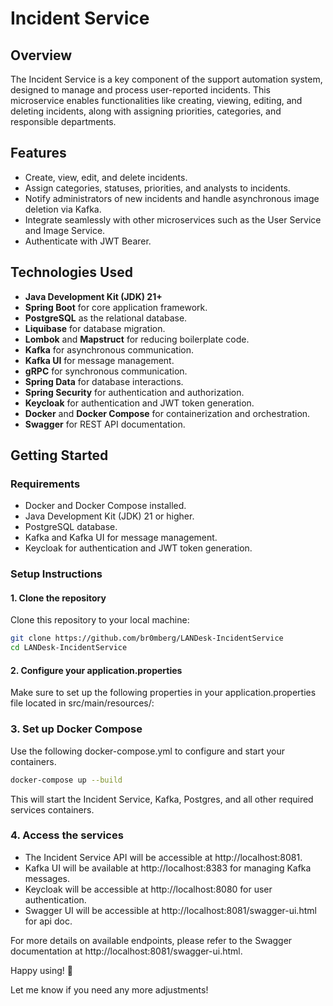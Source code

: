 # Incident Service

## Overview
The Incident Service is a key component of the support automation system, designed to manage and process user-reported incidents. This microservice enables functionalities like creating, viewing, editing, and deleting incidents, along with assigning priorities, categories, and responsible departments.

## Features
- Create, view, edit, and delete incidents.
- Assign categories, statuses, priorities, and analysts to incidents.
- Notify administrators of new incidents and handle asynchronous image deletion via Kafka.
- Integrate seamlessly with other microservices such as the User Service and Image Service.
- Authenticate with JWT Bearer.

## Technologies Used
- **Java Development Kit (JDK) 21+**
- **Spring Boot** for core application framework.
- **PostgreSQL** as the relational database.
- **Liquibase** for database migration.
- **Lombok** and **Mapstruct** for reducing boilerplate code.
- **Kafka** for asynchronous communication.
- **Kafka UI** for message management.
- **gRPC** for synchronous communication.
- **Spring Data** for database interactions.
- **Spring Security** for authentication and authorization.
- **Keycloak** for authentication and JWT token generation.
- **Docker** and **Docker Compose** for containerization and orchestration.
- **Swagger** for REST API documentation.


## Getting Started

### Requirements
- Docker and Docker Compose installed.
- Java Development Kit (JDK) 21 or higher.
- PostgreSQL database.
- Kafka and Kafka UI for message management.
- Keycloak for authentication and JWT token generation.

### Setup Instructions

#### 1. Clone the repository

Clone this repository to your local machine:

```bash
git clone https://github.com/br0mberg/LANDesk-IncidentService
cd LANDesk-IncidentService
```

#### 2. Configure your application.properties
Make sure to set up the following properties in your application.properties 
file located in src/main/resources/:

### 3. Set up Docker Compose
Use the following docker-compose.yml to configure and start your containers.
```bash
docker-compose up --build
```
This will start the Incident Service, Kafka, Postgres, and all other required services containers.

### 4. Access the services
- The Incident Service API will be accessible at http://localhost:8081.
- Kafka UI will be available at http://localhost:8383 for managing Kafka messages.
- Keycloak will be accessible at http://localhost:8080 for user authentication.
- Swagger UI will be accessible at http://localhost:8081/swagger-ui.html for api doc.

For more details on available endpoints, please refer to the Swagger documentation at http://localhost:8081/swagger-ui.html.

Happy using! 🎉

Let me know if you need any more adjustments!
